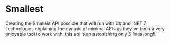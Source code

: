 # Smallest
Creating the Smallest API possible that will run with C# and .NET 7 Technologies explaining the dynmic of minimal APIs as they've been a very enjoyable tool to work with. this api is an astonishing only 3 lines long!!!
